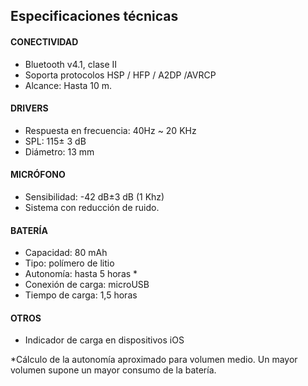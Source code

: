 ## Especificaciones técnicas

#### CONECTIVIDAD
- Bluetooth v4.1, clase II
- Soporta protocolos HSP / HFP / A2DP /AVRCP 
- Alcance: Hasta 10 m.
 
#### DRIVERS
- Respuesta en frecuencia: 40Hz ~ 20 KHz
- SPL: 115± 3 dB
- Diámetro: 13 mm

#### MICRÓFONO
- Sensibilidad: -42 dB±3 dB (1 Khz)
- Sistema con reducción de ruido.

#### BATERÍA
- Capacidad: 80 mAh
- Tipo: polímero de litio
- Autonomía: hasta 5 horas *
- Conexión de carga: microUSB
- Tiempo de carga: 1,5 horas

#### OTROS
- Indicador de carga en dispositivos iOS

*Cálculo de la autonomía aproximado para volumen medio. Un mayor volumen supone un mayor consumo de la batería.
